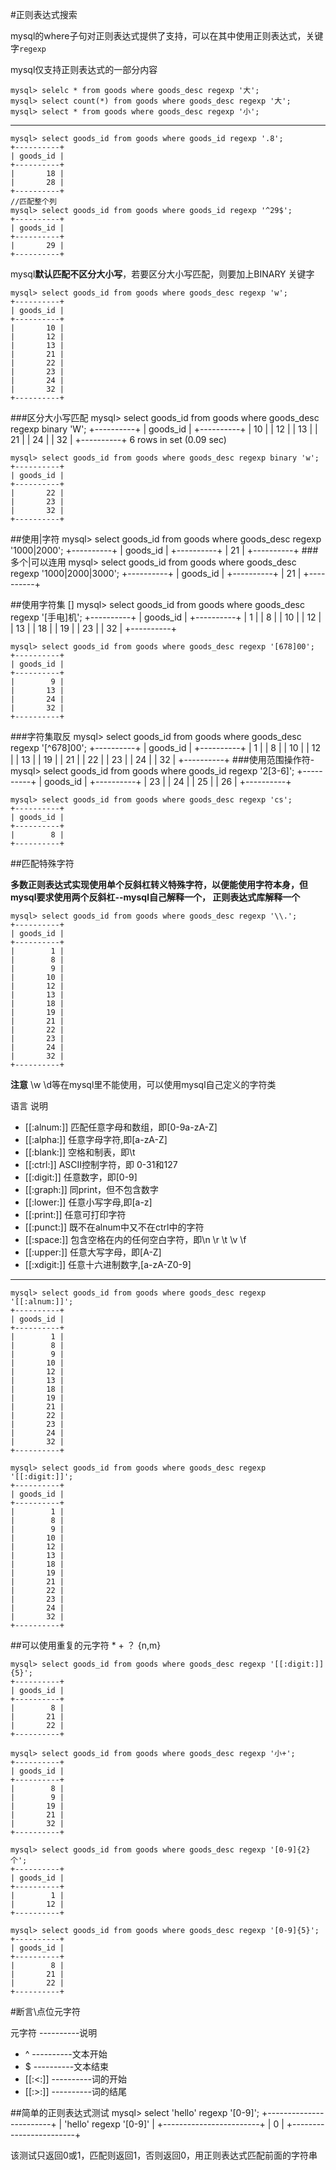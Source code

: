 #正则表达式搜索

mysql的where子句对正则表达式提供了支持，可以在其中使用正则表达式，关键字`regexp`

mysql仅支持正则表达式的一部分内容

    mysql> selelc * from goods where goods_desc regexp '大';
    mysql> select count(*) from goods where goods_desc regexp '大';
    mysql> select * from goods where goods_desc regexp '小';

----------

    mysql> select goods_id from goods where goods_id regexp '.8';
	+----------+
	| goods_id |
	+----------+
	|       18 |
	|       28 |
	+----------+
	//匹配整个列
    mysql> select goods_id from goods where goods_id regexp '^29$';
	+----------+
	| goods_id |
	+----------+
	|       29 |
	+----------+

mysql**默认匹配不区分大小写**，若要区分大小写匹配，则要加上BINARY 关键字

    mysql> select goods_id from goods where goods_desc regexp 'w';
	+----------+
	| goods_id |
	+----------+
	|       10 |
	|       12 |
	|       13 |
	|       21 |
	|       22 |
	|       23 |
	|       24 |
	|       32 |
	+----------+
###区分大小写匹配
    mysql> select goods_id from goods where goods_desc regexp binary 'W';
	+----------+
	| goods_id |
	+----------+
	|  	    10 |
	|  		12 |
	|       13 |
	|       21 |
	|       24 |
	|       32 |
	+----------+
	6 rows in set (0.09 sec)
	
	mysql> select goods_id from goods where goods_desc regexp binary 'w';
	+----------+
	| goods_id |
	+----------+
	|       22 |  
	|       23 |   
	|  	    32 |   
	+----------+

##使用|字符
    mysql> select goods_id from goods where goods_desc regexp '1000|2000';
	+----------+
	| goods_id |
	+----------+
	|       21 |
	+----------+
###多个|可以连用
    mysql> select goods_id from goods where goods_desc regexp '1000|2000|3000';
	+----------+
	| goods_id |
	+----------+
	|       21 |
	+----------+   

##使用字符集 []
    mysql> select goods_id from goods where goods_desc regexp '[手电]机';
	+----------+
	| goods_id |
	+----------+
	|        1 |
	|        8 |
	|       10 |
	|       12 |
	|       13 |
	|       18 |
	|       19 |
	|       23 |
	|       32 |
	+----------+

    mysql> select goods_id from goods where goods_desc regexp '[678]00';
	+----------+
	| goods_id |
	+----------+
	|        9 |
	|       13 |
	|       24 |
	|       32 |
	+----------+
###字符集取反
    mysql> select goods_id from goods where goods_desc regexp '[^678]00';
	+----------+
	| goods_id |
	+----------+
	|        1 |
	|        8 |
	|       10 |
	|       12 |
	|       13 |
	|       19 |
	|       21 |
	|       22 |
	|       23 |
	|       24 |
	|       32 |
    +----------+
###使用范围操作符-
    mysql> select goods_id from goods where goods_id regexp '2[3-6]';
	+----------+
	| goods_id |
	+----------+
	|       23 |
	|       24 |
	|       25 |
	|       26 |
	+----------+

    mysql> select goods_id from goods where goods_desc regexp 'cs';
	+----------+
	| goods_id |
	+----------+
	|        8 |
	+----------+

##匹配特殊字符

**多数正则表达式实现使用单个反斜杠转义特殊字符，以便能使用字符本身，但mysql要求使用两个反斜杠--mysql自己解释一个，
正则表达式库解释一个**

    mysql> select goods_id from goods where goods_desc regexp '\\.';
    +----------+
	| goods_id |
	+----------+
	|        1 |
	|        8 |
	|        9 |
	|       10 |
	|       12 |
	|       13 |
	|       18 |
	|       19 |
	|       21 |
	|       22 |
	|       23 |
	|       24 |
	|       32 |
	+----------+

**注意** \w \d等在mysql里不能使用，可以使用mysql自己定义的字符类
   
语言                         说明


- [[:alnum:]]           匹配任意字母和数组，即[0-9a-zA-Z]
- [[:alpha:]]			任意字母字符,即[a-zA-Z]
- [[:blank:]]			空格和制表，即\\t
- [[:ctrl:]]			ASCII控制字符，即 0-31和127
- [[:digit:]]			任意数字，即[0-9]
- [[:graph:]]			同print，但不包含数字
- [[:lower:]]			任意小写字母,即[a-z]
- [[:print:]]			任意可打印字符
- [[:punct:]]			既不在alnum中又不在ctrl中的字符
- [[:space:]]			包含空格在内的任何空白字符，即\\n \\r \\t \\v \\f
- [[:upper:]]           任意大写字母，即[A-Z]
- [[:xdigit:]]   		任意十六进制数字,[a-zA-Z0-9]

----------

    mysql> select goods_id from goods where goods_desc regexp '[[:alnum:]]';
	+----------+
	| goods_id |
	+----------+
	|        1 |
	|        8 |
	|        9 |
	|       10 |
	|       12 |
	|       13 |
	|       18 |
	|       19 |
	|       21 |
	|       22 |
	|       23 |
	|       24 |
	|       32 |
	+----------+

	mysql> select goods_id from goods where goods_desc regexp '[[:digit:]]';
	+----------+
	| goods_id |
	+----------+
	|        1 |
	|        8 |
	|        9 |
	|       10 |
	|       12 |
	|       13 |
	|       18 |
	|       19 |
	|       21 |
	|       22 |
	|       23 |
	|       24 |
	|       32 |
	+----------+

##可以使用重复的元字符 * + ？ {n,m}
	
	mysql> select goods_id from goods where goods_desc regexp '[[:digit:]]{5}';
	+----------+
	| goods_id |
	+----------+
	|        8 |
	|       21 |
	|       22 |
	+----------+
	
	mysql> select goods_id from goods where goods_desc regexp '小+';
	+----------+
	| goods_id |
	+----------+
	|        8 |
	|        9 |
	|       19 |
	|       21 |
	|       32 |
	+----------+

	mysql> select goods_id from goods where goods_desc regexp '[0-9]{2}个';
	+----------+
	| goods_id |
	+----------+
	|        1 |
	|       12 |
	+----------+

	mysql> select goods_id from goods where goods_desc regexp '[0-9]{5}';
	+----------+
	| goods_id |
	+----------+
	|        8 |
	|       21 |
	|       22 |
	+----------+

#断言\点位元字符

元字符  ----------说明

- ^   		----------文本开始
- $			----------文本结束
- [[:<:]] 	----------词的开始
- [[:>:]]	----------词的结尾


##简单的正则表达式测试
    mysql> select 'hello' regexp '[0-9]';
    +------------------------+
    | 'hello' regexp '[0-9]' |
    +------------------------+
    |  					   0 |
    +------------------------+

该测试只返回0或1，匹配则返回1，否则返回0，用正则表达式匹配前面的字符串
